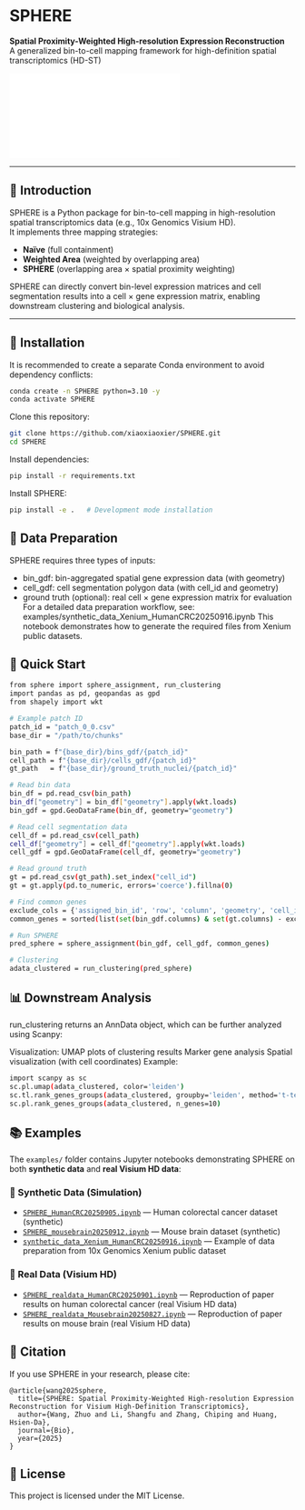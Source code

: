 # SPHERE

**Spatial Proximity-Weighted High-resolution Expression Reconstruction**  
A generalized bin-to-cell mapping framework for high-definition spatial transcriptomics (HD-ST)

![SPHERE Workflow](Figure1_workflow.pdf)

---

## 📖 Introduction
SPHERE is a Python package for bin-to-cell mapping in high-resolution spatial transcriptomics data (e.g., 10x Genomics Visium HD).  
It implements three mapping strategies:
- **Naïve** (full containment)
- **Weighted Area** (weighted by overlapping area)
- **SPHERE** (overlapping area × spatial proximity weighting)

SPHERE can directly convert bin-level expression matrices and cell segmentation results into a cell × gene expression matrix, enabling downstream clustering and biological analysis.

---

## 🔧 Installation

It is recommended to create a separate Conda environment to avoid dependency conflicts:

```bash
conda create -n SPHERE python=3.10 -y
conda activate SPHERE
```
Clone this repository:
```bash
git clone https://github.com/xiaoxiaoxier/SPHERE.git
cd SPHERE
```
Install dependencies:
```bash
pip install -r requirements.txt
```

Install SPHERE:
```bash
pip install -e .   # Development mode installation
```
## 📂 Data Preparation
SPHERE requires three types of inputs:

- bin_gdf: bin-aggregated spatial gene expression data (with geometry)
- cell_gdf: cell segmentation polygon data (with cell_id and geometry)
- ground truth (optional): real cell × gene expression matrix for evaluation
For a detailed data preparation workflow, see:
examples/synthetic_data_Xenium_HumanCRC20250916.ipynb
This notebook demonstrates how to generate the required files from Xenium public datasets.

## 🚀 Quick Start
```bash
from sphere import sphere_assignment, run_clustering
import pandas as pd, geopandas as gpd
from shapely import wkt

# Example patch ID
patch_id = "patch_0_0.csv"
base_dir = "/path/to/chunks"

bin_path = f"{base_dir}/bins_gdf/{patch_id}"
cell_path = f"{base_dir}/cells_gdf/{patch_id}"
gt_path   = f"{base_dir}/ground_truth_nuclei/{patch_id}"

# Read bin data
bin_df = pd.read_csv(bin_path)
bin_df["geometry"] = bin_df["geometry"].apply(wkt.loads)
bin_gdf = gpd.GeoDataFrame(bin_df, geometry="geometry")

# Read cell segmentation data
cell_df = pd.read_csv(cell_path)
cell_df["geometry"] = cell_df["geometry"].apply(wkt.loads)
cell_gdf = gpd.GeoDataFrame(cell_df, geometry="geometry")

# Read ground truth
gt = pd.read_csv(gt_path).set_index("cell_id")
gt = gt.apply(pd.to_numeric, errors='coerce').fillna(0)

# Find common genes
exclude_cols = {'assigned_bin_id', 'row', 'column', 'geometry', 'cell_id'}
common_genes = sorted(list(set(bin_gdf.columns) & set(gt.columns) - exclude_cols))

# Run SPHERE
pred_sphere = sphere_assignment(bin_gdf, cell_gdf, common_genes)

# Clustering
adata_clustered = run_clustering(pred_sphere)

```



## 📊 Downstream Analysis
run_clustering returns an AnnData object, which can be further analyzed using Scanpy:

Visualization: UMAP plots of clustering results
Marker gene analysis
Spatial visualization (with cell coordinates)
Example:
```bash
import scanpy as sc
sc.pl.umap(adata_clustered, color='leiden')
sc.tl.rank_genes_groups(adata_clustered, groupby='leiden', method='t-test')
sc.pl.rank_genes_groups(adata_clustered, n_genes=10)
```
## 📚 Examples

The `examples/` folder contains Jupyter notebooks demonstrating SPHERE on both **synthetic data** and **real Visium HD data**:

### 🧪 Synthetic Data (Simulation)
- [`SPHERE_HumanCRC20250905.ipynb`](examples/SPHERE_HumanCRC20250905.ipynb) — Human colorectal cancer dataset (synthetic)
- [`SPHERE_mousebrain20250912.ipynb`](examples/SPHERE_mousebrain20250912.ipynb) — Mouse brain dataset (synthetic)
- [`synthetic_data_Xenium_HumanCRC20250916.ipynb`](examples/synthetic_data_Xenium_HumanCRC20250916.ipynb) — Example of data preparation from 10x Genomics Xenium public dataset

### 🧬 Real Data (Visium HD)
- [`SPHERE_realdata_HumanCRC20250901.ipynb`](examples/SPHERE_realdata_HumanCRC20250901.ipynb) — Reproduction of paper results on human colorectal cancer (real Visium HD data)
- [`SPHERE_realdata_Mousebrain20250827.ipynb`](examples/SPHERE_realdata_Mousebrain20250827.ipynb) — Reproduction of paper results on mouse brain (real Visium HD data)

## 📄 Citation
If you use SPHERE in your research, please cite:
```
@article{wang2025sphere,
  title={SPHERE: Spatial Proximity-Weighted High-resolution Expression Reconstruction for Visium High-Definition Transcriptomics},
  author={Wang, Zhuo and Li, Shangfu and Zhang, Chiping and Huang, Hsien-Da},
  journal={Bio},
  year={2025}
}
```
## 📜 License
This project is licensed under the MIT License.
